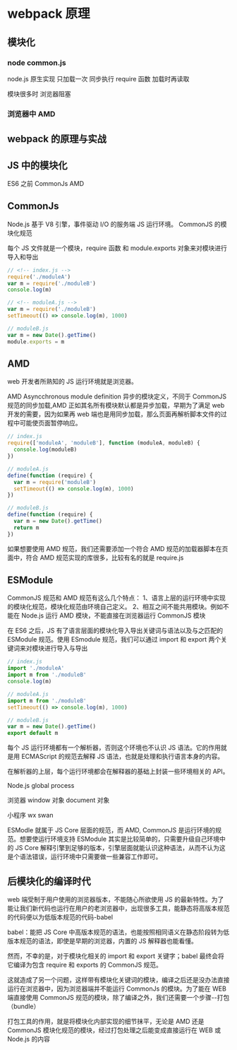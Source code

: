 # webpack 原理

## 模块化

### node common.js

node.js 原生实现
只加载一次 同步执行 require 函数 加载时再读取

模块很多时 浏览器阻塞

### 浏览器中 AMD

## webpack 的原理与实战

## JS 中的模块化

ES6 之前 CommonJs AMD

## CommonJs

Node.js 基于 V8 引擎，事件驱动 I/O 的服务端 JS 运行环境。 CommonJS 的模块化规范

每个 JS 文件就是一个模块，require 函数 和 module.exports 对象来对模块进行导入和导出

```js
// <!-- index.js -->
require('./moduleA')
var m = require('./moduleB')
console.log(m)

// <!-- moduleA.js -->
var m = require('./moduleB')
setTimeout(() => console.log(m), 1000)

// moduleB.js
var m = new Date().getTime()
module.exports = m
```

## AMD

web 开发者所熟知的 JS 运行环境就是浏览器。

AMD Asyncchronous module definition 异步的模块定义，不同于 CommonJS 规范的同步加载,AMD 正如其名所有模块默认都是异步加载，早期为了满足 web 开发的需要，因为如果再 web 端也是用同步加载，那么页面再解析脚本文件的过程中可能使页面暂停响应。

```js
// index.js
require(['moduleA', 'moduleB'], function (moduleA, moduleB) {
  console.log(moduleB)
})

// moduleA.js
define(function (require) {
  var m = require('moduleB')
  setTimeout(() => console.log(m), 1000)
})

// moduleB.js
define(function (require) {
  var m = new Date().getTime()
  return m
})
```

如果想要使用 AMD 规范，我们还需要添加一个符合 AMD 规范的加载器脚本在页面中，符合 AMD 规范实现的库很多，比较有名的就是 require.js

## ESModule

CommonJS 规范和 AMD 规范有这么几个特点：
1、语言上层的运行环境中实现的模块化规范，模块化规范由环境自己定义。
2、相互之间不能共用模块。例如不能在 Node.js 运行 AMD 模块，不能直接在浏览器运行 CommonJS 模块

在 ES6 之后，JS 有了语言层面的模块化导入导出关键词与语法以及与之匹配的 ESModule 规范。使用 ESmodule 规范，我们可以通过 import 和 export 两个关键词来对模块进行导入与导出

```js
// index.js
import './moduleA'
import m from './moduleB'
console.log(m)

// moduleA.js
import m from './moduleB'
setTimeout(() => console.log(m), 1000)

// moduleB.js
var m = new Date().getTime()
export default m
```

每个 JS 运行环境都有一个解析器，否则这个环境也不认识 JS 语法。它的作用就是用 ECMAScript 的规范去解释 JS 语法，也就是处理和执行语言本身的内容。

在解析器的上层，每个运行环境都会在解释器的基础上封装一些环境相关的 API。

Node.js
global
process

浏览器
window 对象
document 对象

小程序
wx
swan

ESModle 就属于 JS Core 层面的规范，而 AMD, CommonJS 是运行环境的规范。想要使运行环境支持 ESModule 其实是比较简单的，只需要升级自己环境中的 JS Core 解释引擎到足够的版本，引擎层面就能认识这种语法，从而不认为这是个语法错误，运行环境中只需要做一些兼容工作即可。

## 后模块化的编译时代

web 端受制于用户使用的浏览器版本，不能随心所欲使用 JS 的最新特性。为了能让我们新代码也运行在用户的老浏览器中，出现很多工具，能静态将高版本规范的代码便以为低版本规范的代码-babel

babel：能把 JS Core 中高版本规范的语法，也能按照相同语义在静态阶段转为低版本规范的语法，即使是早期的浏览器，内置的 JS 解释器也能看懂。

然而，不幸的是，对于模块化相关的 import 和 export 关键字；babel 最终会将它编译为包含 require 和 exports 的 CommonJS 规范。

这就造成了另一个问题，这样带有模块化关键词的模块，编译之后还是没办法直接运行在浏览器中，因为浏览器端并不能运行 CommonJs 的模块。为了能在 WEB 端直接使用 CommonJS 规范的模块，除了编译之外，我们还需要一个步骤--打包（bundle）

打包工具的作用，就是将模块化内部实现的细节抹平，无论是 AMD 还是 CommonJS 模块化规范的模块，经过打包处理之后能变成直接运行在 WEB 或 Node.js 的内容
